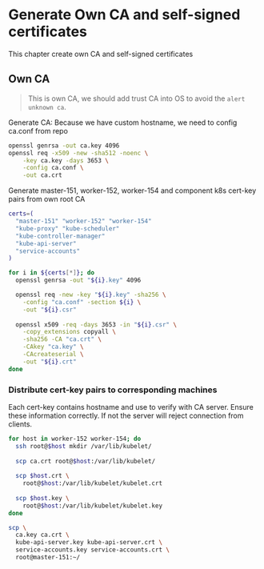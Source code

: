 # Generate Own CA and self-signed certificates
This chapter create own CA and self-signed certificates

## Own CA 
> This is own CA, we should add trust CA into OS to avoid the `alert unknown ca`.

Generate CA: Because we have custom hostname, we need to config ca.conf from repo
```bash
openssl genrsa -out ca.key 4096
openssl req -x509 -new -sha512 -noenc \
    -key ca.key -days 3653 \
    -config ca.conf \
    -out ca.crt
```

Generate master-151, worker-152, worker-154 and component k8s cert-key pairs from own root CA
```bash
certs=(
  "master-151" "worker-152" "worker-154"
  "kube-proxy" "kube-scheduler"
  "kube-controller-manager"
  "kube-api-server"
  "service-accounts"
)

for i in ${certs[*]}; do
  openssl genrsa -out "${i}.key" 4096

  openssl req -new -key "${i}.key" -sha256 \
    -config "ca.conf" -section ${i} \
    -out "${i}.csr"
  
  openssl x509 -req -days 3653 -in "${i}.csr" \
    -copy_extensions copyall \
    -sha256 -CA "ca.crt" \
    -CAkey "ca.key" \
    -CAcreateserial \
    -out "${i}.crt"
done
```

### Distribute cert-key pairs to corresponding machines

Each cert-key contains hostname and use to verify with CA server. Ensure these information correctly. If not the server will reject connection from clients.

```bash
for host in worker-152 worker-154; do
  ssh root@$host mkdir /var/lib/kubelet/
  
  scp ca.crt root@$host:/var/lib/kubelet/
    
  scp $host.crt \
    root@$host:/var/lib/kubelet/kubelet.crt
    
  scp $host.key \
    root@$host:/var/lib/kubelet/kubelet.key
done

scp \
  ca.key ca.crt \
  kube-api-server.key kube-api-server.crt \
  service-accounts.key service-accounts.crt \
  root@master-151:~/
```